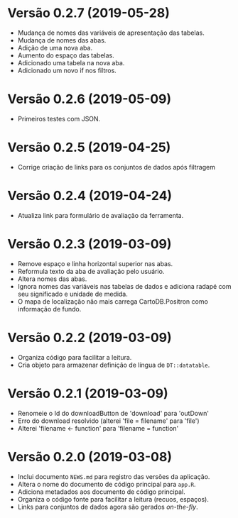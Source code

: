 # Versão 0.2.7 (2019-05-28)
* Mudança de nomes das variáveis de apresentação das tabelas.
* Mudança de nomes das abas.
* Adição de uma nova aba.
* Aumento do espaço das tabelas.
* Adicionado uma tabela na nova aba.
* Adicionado um novo if nos filtros.

# Versão 0.2.6 (2019-05-09)
* Primeiros testes com JSON.

# Versão 0.2.5 (2019-04-25)
* Corrige criação de links para os conjuntos de dados após filtragem

# Versão 0.2.4 (2019-04-24)
* Atualiza link para formulário de avaliação da ferramenta.

# Versão 0.2.3 (2019-03-09)
* Remove espaço e linha horizontal superior nas abas.
* Reformula texto da aba de avaliação pelo usuário.
* Altera nomes das abas.
* Ignora nomes das variáveis nas tabelas de dados e adiciona radapé com seu significado e unidade de medida.
* O mapa de localização não mais carrega CartoDB.Positron como informação de fundo.

# Versão 0.2.2 (2019-03-09)
* Organiza código para facilitar a leitura.
* Cria objeto para armazenar definição de língua de `DT::datatable`.

# Versão 0.2.1 (2019-03-09)
* Renomeie o Id do downloadButton de 'download' para 'outDown'
* Erro do download resolvido (alterei 'file = filename' para  'file')
* Alterei 'filename <- function' para 'filename = function'

# Versão 0.2.0 (2019-03-08)
* Inclui documento `NEWS.md` para registro das versões da aplicação.
* Altera o nome do documento de código principal para `app.R`.
* Adiciona metadados aos documento de código principal.
* Organiza o código fonte para facilitar a leitura (recuos, espaços).
* Links para conjuntos de dados agora são gerados _on-the-fly_.
